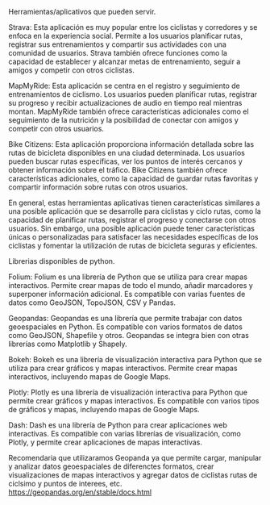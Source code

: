 Herramientas/aplicativos que pueden servir.

Strava: Esta aplicación es muy popular entre los ciclistas y corredores y se enfoca en la experiencia social. Permite a los usuarios planificar rutas, registrar sus entrenamientos y compartir sus actividades con una comunidad de usuarios. Strava también ofrece funciones como la capacidad de establecer y alcanzar metas de entrenamiento, seguir a amigos y competir con otros ciclistas.

MapMyRide: Esta aplicación se centra en el registro y seguimiento de entrenamientos de ciclismo. Los usuarios pueden planificar rutas, registrar su progreso y recibir actualizaciones de audio en tiempo real mientras montan. MapMyRide también ofrece características adicionales como el seguimiento de la nutrición y la posibilidad de conectar con amigos y competir con otros usuarios.

Bike Citizens: Esta aplicación proporciona información detallada sobre las rutas de bicicleta disponibles en una ciudad determinada. Los usuarios pueden buscar rutas específicas, ver los puntos de interés cercanos y obtener información sobre el tráfico. Bike Citizens también ofrece características adicionales, como la capacidad de guardar rutas favoritas y compartir información sobre rutas con otros usuarios.

En general, estas herramientas aplicativas tienen características similares a una posible aplicación que se desarrolle para ciclistas y ciclo rutas, como la capacidad de planificar rutas, registrar el progreso y conectarse con otros usuarios. Sin embargo, una posible aplicación puede tener características únicas o personalizadas para satisfacer las necesidades específicas de los ciclistas y fomentar la utilización de rutas de bicicleta seguras y eficientes.


Librerias disponibles de python.

Folium: Folium es una librería de Python que se utiliza para crear mapas interactivos. Permite crear mapas de todo el mundo, añadir marcadores y superponer información adicional. Es compatible con varias fuentes de datos como GeoJSON, TopoJSON, CSV y Pandas.

Geopandas: Geopandas es una librería que permite trabajar con datos geoespaciales en Python. Es compatible con varios formatos de datos como GeoJSON, Shapefile y otros. Geopandas se integra bien con otras librerías como Matplotlib y Shapely.

Bokeh: Bokeh es una librería de visualización interactiva para Python que se utiliza para crear gráficos y mapas interactivos. Permite crear mapas interactivos, incluyendo mapas de Google Maps.

Plotly: Plotly es una librería de visualización interactiva para Python que permite crear gráficos y mapas interactivos. Es compatible con varios tipos de gráficos y mapas, incluyendo mapas de Google Maps.

Dash: Dash es una librería de Python para crear aplicaciones web interactivas. Es compatible con varias librerías de visualización, como Plotly, y permite crear aplicaciones de mapas interactivas.

Recomendaria que utilizaramos Geopanda ya que permite cargar, manipular y analizar datos geoespaciales de diferenctes formatos, crear visualizaciones de mapas interactivos y agregar datos de ciclistas rutas de ciclsimo y puntos de interees, etc.
https://geopandas.org/en/stable/docs.html
